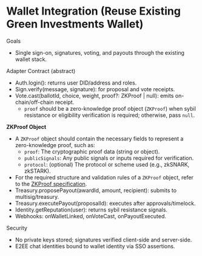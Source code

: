 # Wallet Integration (Reuse Existing Green Investments Wallet)

Goals
- Single sign-on, signatures, voting, and payouts through the existing wallet stack.

Adapter Contract (abstract)
- Auth.login(): returns user DID/address and roles.
- Sign.verify(message, signature): for proposal and vote receipts.
- Vote.cast(ballotId, choice, weight, proof?: ZKProof | null): emits on-chain/off-chain receipt.
  - `proof` should be a zero-knowledge proof object (`ZKProof`) when sybil resistance or eligibility verification is required; otherwise, pass `null`.

**ZKProof Object**
- A `ZKProof` object should contain the necessary fields to represent a zero-knowledge proof, such as:
  - `proof`: The cryptographic proof data (string or object).
  - `publicSignals`: Any public signals or inputs required for verification.
  - `protocol`: (optional) The protocol or scheme used (e.g., zkSNARK, zkSTARK).
- For the required structure and validation rules of a `ZKProof` object, refer to the [ZKProof specification](https://zkproof.org/).
- Treasury.proposePayout(awardId, amount, recipient): submits to multisig/treasury.
- Treasury.executePayout(proposalId): executes after approvals/timelock.
- Identity.getReputation(user): returns sybil resistance signals.
- Webhooks: onWalletLinked, onVoteCast, onPayoutExecuted.

Security
- No private keys stored; signatures verified client-side and server-side.
- E2EE chat identities bound to wallet identity via SSO assertions.